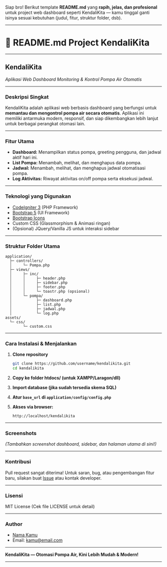Siap bro!
Berikut template **README.md** yang **rapih, jelas, dan profesional**
untuk project web dashboard seperti KendaliKita —
kamu tinggal ganti isinya sesuai kebutuhan (judul, fitur, struktur folder, dsb).

---

# 📘 **README.md Project KendaliKita**

---

## **KendaliKita**

*Aplikasi Web Dashboard Monitoring & Kontrol Pompa Air Otomatis*

---

### **Deskripsi Singkat**

KendaliKita adalah aplikasi web berbasis dashboard yang berfungsi untuk **memantau dan mengontrol pompa air secara otomatis**.
Aplikasi ini memiliki antarmuka modern, responsif, dan siap dikembangkan lebih lanjut untuk berbagai perangkat otomasi lain.

---

### **Fitur Utama**

* **Dashboard:**
  Menampilkan status pompa, greeting pengguna, dan jadwal aktif hari ini.
* **List Pompa:**
  Menambah, melihat, dan menghapus data pompa.
* **Jadwal:**
  Menambah, melihat, dan menghapus jadwal otomatisasi pompa.
* **Log Aktivitas:**
  Riwayat aktivitas on/off pompa serta eksekusi jadwal.

---

### **Teknologi yang Digunakan**

* [CodeIgniter 3](https://codeigniter.com/) (PHP Framework)
* [Bootstrap 5](https://getbootstrap.com/) (UI Framework)
* [Bootstrap Icons](https://icons.getbootstrap.com/)
* Custom CSS (Glassmorphism & Animasi ringan)
* (Opsional) JQuery/Vanilla JS untuk interaksi sidebar

---

### **Struktur Folder Utama**

```
application/
  ├─ controllers/
  │     └─ Pompa.php
  ├─ views/
  │     ├─ inc/
  │     │     ├─ header.php
  │     │     ├─ sidebar.php
  │     │     ├─ footer.php
  │     │     └─ toastr.php (opsional)
  │     └─ pompa/
  │           ├─ dashboard.php
  │           ├─ list.php
  │           ├─ jadwal.php
  │           └─ log.php
assets/
  └─ css/
        └─ custom.css
```

---

### **Cara Instalasi & Menjalankan**

1. **Clone repository**

   ```sh
   git clone https://github.com/username/kendalikita.git
   cd kendalikita
   ```
2. **Copy ke folder htdocs/ (untuk XAMPP/Laragon/dll)**
3. **Import database (jika sudah tersedia skema SQL)**
4. **Atur `base_url` di `application/config/config.php`**
5. **Akses via browser:**

   ```
   http://localhost/kendalikita
   ```

---

### **Screenshots**

*(Tambahkan screenshot dashboard, sidebar, dan halaman utama di sini!)*

---

### **Kontribusi**

Pull request sangat diterima!
Untuk saran, bug, atau pengembangan fitur baru, silakan buat [Issue](https://github.com/username/kendalikita/issues) atau kontak developer.

---

### **Lisensi**

MIT License
(Cek file LICENSE untuk detail)

---

### **Author**

* [Nama Kamu](https://github.com/abdul-kuswardanu)
* Email: [kamu@email.com](mailto:mynameisabdul14@gmail.com)

---

**KendaliKita — Otomasi Pompa Air, Kini Lebih Mudah & Modern!**

---